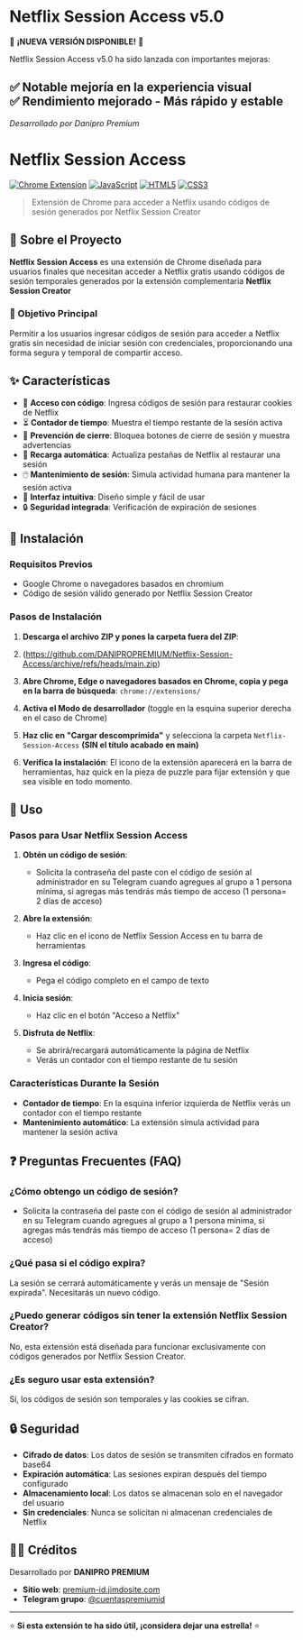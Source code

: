 # Netflix Session Access v5.0

🚀 **¡NUEVA VERSIÓN DISPONIBLE!** 🚀

Netflix Session Access v5.0 ha sido lanzada con importantes mejoras:

✅ Notable mejoría en la experiencia visual  
✅ Rendimiento mejorado - Más rápido y estable
---
*Desarrollado por Danipro Premium*

# Netflix Session Access

[![Chrome Extension](https://img.shields.io/badge/Chrome-Extension-yellow?logo=googlechrome&style=for-the-badge)](https://chrome.google.com/webstore)
[![JavaScript](https://img.shields.io/badge/JavaScript-F7DF1E?logo=javascript&logoColor=black&style=for-the-badge)](https://developer.mozilla.org/es/docs/Web/JavaScript)
[![HTML5](https://img.shields.io/badge/HTML5-E34F26?logo=html5&logoColor=white&style=for-the-badge)](https://developer.mozilla.org/es/docs/Web/HTML)
[![CSS3](https://img.shields.io/badge/CSS3-1572B6?logo=css3&logoColor=white&style=for-the-badge)](https://developer.mozilla.org/es/docs/Web/CSS)

> Extensión de Chrome para acceder a Netflix usando códigos de sesión generados por Netflix Session Creator

## 📖 Sobre el Proyecto

**Netflix Session Access** es una extensión de Chrome diseñada para usuarios finales que necesitan acceder a Netflix gratis usando códigos de sesión temporales generados por la extensión complementaria **Netflix Session Creator**


### 🎯 Objetivo Principal

Permitir a los usuarios ingresar códigos de sesión para acceder a Netflix gratis sin necesidad de iniciar sesión con credenciales, proporcionando una forma segura y temporal de compartir acceso.


## ✨ Características

- 🔑 **Acceso con código**: Ingresa códigos de sesión para restaurar cookies de Netflix
- ⏳ **Contador de tiempo**: Muestra el tiempo restante de la sesión activa
- 🚫 **Prevención de cierre**: Bloquea botones de cierre de sesión y muestra advertencias
- 🔄 **Recarga automática**: Actualiza pestañas de Netflix al restaurar una sesión
- 🖱️ **Mantenimiento de sesión**: Simula actividad humana para mantener la sesión activa
- 📱 **Interfaz intuitiva**: Diseño simple y fácil de usar
- 🔒 **Seguridad integrada**: Verificación de expiración de sesiones


## 🚀 Instalación

### Requisitos Previos

- Google Chrome o navegadores basados en chromium
- Código de sesión válido generado por Netflix Session Creator

### Pasos de Instalación

1. **Descarga el archivo ZIP y pones la carpeta fuera del ZIP**:
2. (https://github.com/DANIPROPREMIUM/Netflix-Session-Access/archive/refs/heads/main.zip)

3. **Abre Chrome, Edge o navegadores basados en Chrome, copia y pega en la barra de búsqueda**: `chrome://extensions/`

4. **Activa el Modo de desarrollador** (toggle en la esquina superior derecha en el caso de Chrome)

5. **Haz clic en "Cargar descomprimida"** y selecciona la carpeta `Netflix-Session-Access`  **(SIN el título acabado en main)**

6. **Verifica la instalación**: El icono de la extensión aparecerá en la barra de herramientas, haz quick en la pieza de puzzle para fijar extensión y que sea visible en todo momento.


## 📖 Uso

### Pasos para Usar Netflix Session Access

1. **Obtén un código de sesión**:
   - Solicita la contraseña del paste con el código de sesión al administrador en su Telegram cuando agregues al grupo a 1 persona mínima, si agregas más tendrás más tiempo de acceso (1 persona= 2 días de acceso)

2. **Abre la extensión**:
   - Haz clic en el icono de Netflix Session Access en tu barra de herramientas

3. **Ingresa el código**:
   - Pega el código completo en el campo de texto

4. **Inicia sesión**:
   - Haz clic en el botón "Acceso a Netflix"

5. **Disfruta de Netflix**:
   - Se abrirá/recargará automáticamente la página de Netflix
   - Verás un contador con el tiempo restante de tu sesión


### Características Durante la Sesión

- **Contador de tiempo**: En la esquina inferior izquierda de Netflix verás un contador con el tiempo restante
- **Mantenimiento automático**: La extensión simula actividad para mantener la sesión activa


## ❓ Preguntas Frecuentes (FAQ)

### ¿Cómo obtengo un código de sesión?
- Solicita la contraseña del paste con el código de sesión al administrador en su Telegram cuando agregues al grupo a 1 persona mínima, si agregas más tendrás más tiempo de acceso (1 persona= 2 días de acceso)

### ¿Qué pasa si el código expira?
La sesión se cerrará automáticamente y verás un mensaje de "Sesión expirada". Necesitarás un nuevo código.

### ¿Puedo generar códigos sin tener la extensión Netflix Session Creator?
No, esta extensión está diseñada para funcionar exclusivamente con códigos generados por Netflix Session Creator.

### ¿Es seguro usar esta extensión?
Sí, los códigos de sesión son temporales y las cookies se cifran.


## 🔒 Seguridad

- **Cifrado de datos**: Los datos de sesión se transmiten cifrados en formato base64
- **Expiración automática**: Las sesiones expiran después del tiempo configurado
- **Almacenamiento local**: Los datos se almacenan solo en el navegador del usuario
- **Sin credenciales**: Nunca se solicitan ni almacenan credenciales de Netflix


## 👨‍💻 Créditos

Desarrollado por **DANIPRO PREMIUM**

- **Sitio web**: [premium-id.jimdosite.com](https://premium-id.jimdosite.com)
- **Telegram grupo**: [@cuentaspremiumid](https://telegram.me/cuentaspremiumid)

---

⭐ **Si esta extensión te ha sido útil, ¡considera dejar una estrella!** ⭐
